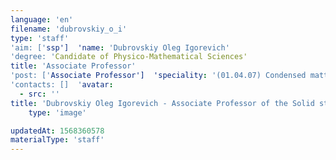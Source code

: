 ```yaml
---
language: 'en'
filename: 'dubrovskiy_o_i'
type: 'staff'
'aim: ['ssp']  'name: 'Dubrovskiy Oleg Igorevich'
'degree: 'Candidate of Physico-Mathematical Sciences'
title: 'Associate Professor'
'post: ['Associate Professor']  'speciality: '(01.04.07) Condensed matter physics'
'contacts: []  'avatar:
  - src: ''
title: 'Dubrovskiy Oleg Igorevich - Associate Professor of the Solid state physics and nanostructures Department'
    type: 'image'

updatedAt: 1568360578
materialType: 'staff'
---
```


